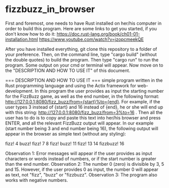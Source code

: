 # fizzbuzz_in_browser
First and foremost, one needs to have Rust installed on her/his computer in order to build this program. Here are some links to get you started, if you don't know how to do it:
https://doc.rust-lang.org/book/ch01-01-installation.html
https://www.youtube.com/watch?v=jzopcmeekQE

After you have installed everything, git clone this repository to a folder of your preference. Then, on the command line, type "cargo build" (without the double quotes) to build the program. Then type "cargo run" to run the program. Some output on your cmd or terminal will appear. Now move on to the "DESCRIPTION AND HOW TO USE IT" of this document.

=== DESCRIPTION AND HOW TO USE IT ===
 simple program written in the Rust programming language and using the Actix framework for web-development. In this program the user provides as input the starting number for the FizzBuzz game, as well as the end number, in the following format: http://127.0.0.1:8080/fizz_buzz/from={start}%to={end}. For example, if the user types 3 instead of {start} and 16 instead of {end}, he or she will end up with this string: http://127.0.0.1:8080/fizz_buzz/from=3%to=16 . Then all the user has to do is to copy and paste this text into her/his browser and press ENTER, and all the relevant FizzBuzz output will appear. In our example (start number being 3 and end number being 16), the following output will appear in the browser as simple text (without any styling):

fizz!
4
buzz!
fizz!
7
8
fizz!
buzz!
11
fizz!
13
14
fizzbuzz!
16

Observation 1: Error messages will appear if the user provides as input characters or words instead of numbers, or if the start number is greater than the end number.
Observation 2: The number 0 (zero) is divisible by 3, 5 and 15. However, if the user provides 0 as input, the number 0 will appear as text, not "fizz", "buzz" or "fizzbuzz".
Observation 3: The program also works with negative numbers.
